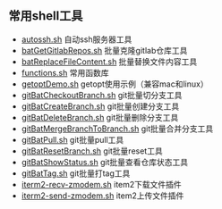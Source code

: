 ## 常用shell工具

- [autossh.sh](autossh.sh) 自动ssh服务器工具
- [batGetGitlabRepos.sh](batGetGitlabRepos.sh) 批量克隆gitlab仓库工具
- [batReplaceFileContent.sh](batReplaceFileContent.sh) 批量替换文件内容工具
- [functions.sh](functions.sh) 常用函数库
- [getoptDemo.sh](getoptDemo.sh) getopt使用示例（兼容mac和linux）
- [gitBatCheckoutBranch.sh](gitBatCheckoutBranch.sh) git批量切分支工具
- [gitBatCreateBranch.sh](gitBatCreateBranch.sh) git批量创建分支工具
- [gitBatDeleteBranch.sh](gitBatDeleteBranch.sh) git批量删除分支工具
- [gitBatMergeBranchToBranch.sh](gitBatMergeBranchToBranch.sh) git批量合并分支工具
- [gitBatPull.sh](gitBatPull.sh) git批量pull工具
- [gitBatResetBranch.sh](gitBatResetBranch.sh) git批量reset工具
- [gitBatShowStatus.sh](gitBatShowStatus.sh) git批量查看仓库状态工具
- [gitBatTag.sh](gitBatTag.sh) git批量打tag工具
- [iterm2-recv-zmodem.sh](iterm2-recv-zmodem.sh) item2下载文件插件
- [iterm2-send-zmodem.sh](iterm2-send-zmodem.sh) item2上传文件插件